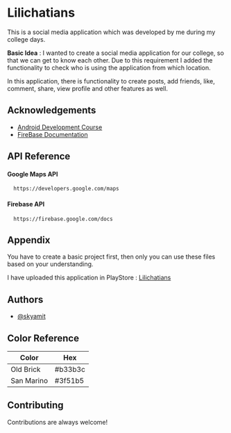 
#   Lilichatians

This is a social media application which was developed by me during my college days.

<b>Basic Idea</b> : I wanted to create a social media application for our college, so that we can get to know each other. Due to this requirement I added the functionality to check who is using the application from which location.

In this application, there is functionality to create posts, add friends, like, comment, share, view profile and other features as well.


## Acknowledgements

 - [Android Development Course ](https://www.youtube.com/watch?v=EknEIzswvC0&list=PLS1QulWo1RIbb1cYyzZpLFCKvdYV_yJ-E)
 - [FireBase Documentation](https://firebase.google.com/docs/database)
 

## API Reference

#### Google Maps API

```http
  https://developers.google.com/maps
```
#### Firebase API

```http
  https://firebase.google.com/docs
```

## Appendix

You have to create a basic project first, then only you can use these files based on your understanding. 

I have uploaded this application in PlayStore : [Lilichatians](https://play.google.com/store/apps/details?id=amit.example.lilichatians)
 


## Authors

- [@skyamit](https://www.github.com/skyamit)

## Color Reference

| Color             | Hex                                                                |
| ----------------- | ------------------------------------------------------------------ |
| Old Brick | #b33b3c |
| San Marino | #3f51b5 |


## Contributing

Contributions are always welcome!


